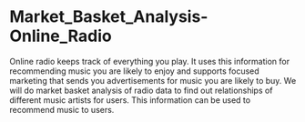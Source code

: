 # Market_Basket_Analysis-Online_Radio
Online radio keeps track of everything you play. It uses this information for recommending music you are likely to enjoy and supports focused marketing that sends you advertisements for music you are likely to buy. We will do market basket analysis of radio data to find out relationships of different music artists for users. This information can be used to recommend music to users.
